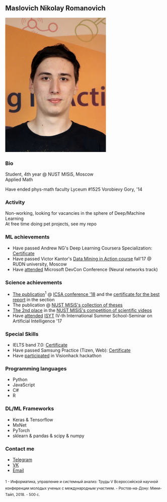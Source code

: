 ## Maslovich Nikolay Romanovich

<img src="avatar.png" width="320">

### Bio
Student, 4th year @ NUST MISiS, Moscow  
Applied Math

Have ended phys-math faculty Lyceum #1525 Vorobievy Gory, '14

### Activity
Non-working, looking for vacancies in the sphere of Deep/Machine Learning  
At free time doing pet projects, see my repo

### ML achievements
- Have passed Andrew NG's Deep Learning Coursera Specialization: [Certificate](https://www.coursera.org/account/accomplishments/specialization/M3MJ77GFCWL8)
- Have passed Victor Kantor's [Data Mining in Action course](https://vk.com/data_mining_in_action) fall'17 @ RUDN university, Moscow
- Have [attended](https://yadi.sk/i/kzR6EO893URs3D) Microsoft DevCon Conference (Neural networks track)

### Science achievements
- [The publication](https://yadi.sk/i/Ro-I3MYG3XkgEa)<sup>1</sup> @ [ICSA conference '18](http://2018.icsa-conf.ru/) and the [certificate for the best report](https://yadi.sk/i/fYwFokJC3Xkcz8) in the section
- The publication @ [NUST MISiS's collection of theses](https://yadi.sk/i/sgdDJNyj3XkdXC)
- [The 2nd place](https://yadi.sk/i/4F4kw6Ht3XkczN) in the [NUST MISiS's competition of scientific videos](https://www.youtube.com/watch?v=HhI_K5cVi2o)
- Have [attended](https://yadi.sk/i/CRqTjhNs3URAdq) [ISYT](http://isyt2017.spiiras.nw.ru/) IV-th International Summer School-Seminar on Artificial Intelligence '17

### Special Skills
- IELTS band 7.0: [Certificate](https://yadi.sk/i/qfsGN3GR3URAdd)
- Have passed Samsung Practice (Tizen, Web): [Certificate](https://yadi.sk/i/9C2lsIiv3URAdf)
- Have [participated](https://yadi.sk/i/FdyetOGP3URAdm) in Visionhack hackathon

### Programming languages
- Python
- JavaScript
- C#
- R

### DL/ML Frameworks
- Keras & Tensorflow
- MxNet
- PyTorch
- sklearn & pandas & scipy & numpy

### Contact me
- [Telegram](https://t.me/maslovich)
- [VK](https://vk.com/realign)
- [Email](mailto:m141836@edu.misis.ru)

<sub>1 - Информатика, управление и системный анализ: Труды V Всероссийской научной конференции молодых ученых с международным участием. - Ростов-на-Дону: Мини-Тайп, 2018. - 500 с.</sub>
